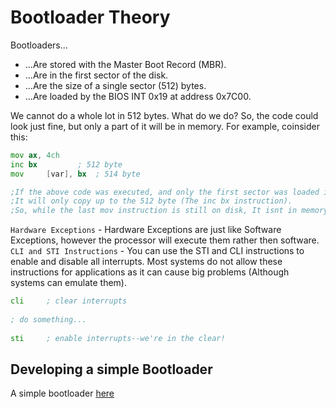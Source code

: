 # Bootloader Theory

Bootloaders...
  - ...Are stored with the Master Boot Record (MBR).
  - ...Are in the first sector of the disk.
  - ...Are the size of a single sector (512) bytes.
  - ...Are loaded by the BIOS INT 0x19 at address 0x7C00.

We cannot do a whole lot in 512 bytes. What do we do? So, the code could look just fine, but only a part of it will be in memory. For example, coinsider this:
```asm
mov	ax, 4ch
inc	bx         ; 512 byte
mov     [var], bx  ; 514 byte

;If the above code was executed, and only the first sector was loaded in memory, 
;It will only copy up to the 512 byte (The inc bx instruction). 
;So, while the last mov instruction is still on disk, It isnt in memory!.
```

`Hardware Exceptions` - Hardware Exceptions are just like Software Exceptions, however the processor will execute them rather then software.
`CLI and STI Instructions` - You can use the STI and CLI instructions to enable and disable all interrupts. Most systems do not allow these instructions for applications as it can cause big problems (Although systems can emulate them).
```asm
cli		; clear interrupts
 
; do something...
 
sti		; enable interrupts--we're in the clear!
```

## Developing a simple Bootloader
A simple bootloader [here]()
